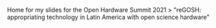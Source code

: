 Home for my slides for the Open Hardware Summit 2021 > "reGOSH: appropriating technology in Latin America with open science hardware"
